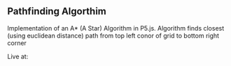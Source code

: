 
## Pathfinding Algorthim
   
   Implementation of an A* (A Star) Algorithm in P5.js.  Algorithm finds closest (using euclidean distance) path from top left conor of grid to bottom right corner

Live at: 

